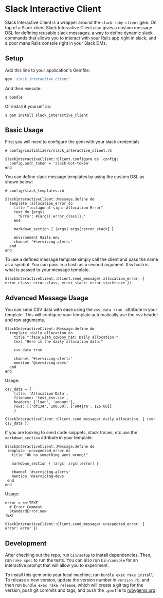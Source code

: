 # Slack Interactive Client

Slack Interactive Client is a wrapper around the `slack-ruby-client` gem. On top of a Slack client Slack Interactive Client also gives a custom message DSL for defining reusable slack messages, a way to define dynamic slack commands that allows you to interact with your Rails app right in slack, and a poor mans Rails console right in your Slack DMs. 

## Setup

Add this line to your application's Gemfile:

```ruby
gem 'slack_interactive_client'
```

And then execute:

    $ bundle

Or install it yourself as:

    $ gem install slack_interactive_client

## Basic Usage

First you will need to configure the gem with your slack credentials
```
# config/initializers/slack_interactive_client.rb

SlackInteractiveClient::Client.configure do |config|
  config.auth_token = 'slack-bot-token'
end
```


You can define slack message templates by using the custom DSL as shown below:
```
# config/slack_templates.rb

SlackInteractiveClient::Message.define do
  template :allocation_error do
    title ":octagonal-sign: Allocation Error"
    text do |args|
      "Error: #{args[:error_class]}."
    end

    markdown_section { |args| args[:error_stack] }

    environment Rails.env
    channel '#servicing-alerts'
  end
end

```

To use a defined message template simply call the client and pass the name as a symbol. You can pass in a hash as a second argument.
this hash is what is passed to your message template.
```
SlackInteractiveClient::Client.send_message(:allocation_error, { error_class: error.class, error_stack: error.stacktrace })
```

## Advanced Message Usage

You can send CSV data with ease using the `csv_data true ` attribute in your template. This will configure your template automatically 
use the csv header and row arguments.
```
SlackInteractiveClient::Message.define do
  template :daily_allocation do
    title ":face_with_cowboy_hat: Daily allocation!"
    text "Here is the daily allocation data:"

    csv_data true 

    channel '#servicing-alerts'
    mention '@servicing-devs'
  end
end
```

Usage:

```
csv_data = {
    title: 'Allocation Data',
    filename: 'test_csv.csv',
    headers: ['loan', 'amount'],
    rows: [['df134', 100.00], ['904jrn', 125.00]]
    }

SlackInteractiveClient::Client.send_message(:daily_allocation, { csv: csv_data })
```


If you are looking to send code snippets, stack traces, etc use the `markdown_section` attribute in your template.
 ```
SlackInteractiveClient::Message.define do
  template :unexpected_error do
    title "Oh no something went wrong!"

    markdown_section { |args| args[:error] }

    channel '#servicing-alerts'
    mention '@servicing-devs'
  end
end
```


Usage:

```
error = <<~TEXT
  # Error Comment
  StandardError.new
TEXT

SlackInteractiveClient::Client.send_message(:unexpected_error, { error: error })
```


## Development

After checking out the repo, run `bin/setup` to install dependencies. Then, run `rake spec` to run the tests. You can also run `bin/console` for an interactive prompt that will allow you to experiment.

To install this gem onto your local machine, run `bundle exec rake install`. To release a new version, update the version number in `version.rb`, and then run `bundle exec rake release`, which will create a git tag for the version, push git commits and tags, and push the `.gem` file to [rubygems.org](https://rubygems.org).
